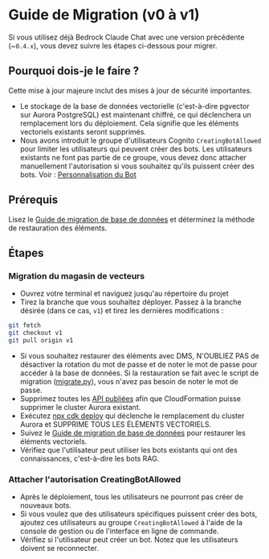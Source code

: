 # Guide de Migration (v0 à v1)

Si vous utilisez déjà Bedrock Claude Chat avec une version précédente (~`0.4.x`), vous devez suivre les étapes ci-dessous pour migrer.

## Pourquoi dois-je le faire ?

Cette mise à jour majeure inclut des mises à jour de sécurité importantes.

- Le stockage de la base de données vectorielle (c'est-à-dire pgvector sur Aurora PostgreSQL) est maintenant chiffré, ce qui déclenchera un remplacement lors du déploiement. Cela signifie que les éléments vectoriels existants seront supprimés.
- Nous avons introduit le groupe d'utilisateurs Cognito `CreatingBotAllowed` pour limiter les utilisateurs qui peuvent créer des bots. Les utilisateurs existants ne font pas partie de ce groupe, vous devez donc attacher manuellement l'autorisation si vous souhaitez qu'ils puissent créer des bots. Voir : [Personnalisation du Bot](../../README.md#bot-personalization)

## Prérequis

Lisez le [Guide de migration de base de données](./DATABASE_MIGRATION_fr-FR.md) et déterminez la méthode de restauration des éléments.

## Étapes

### Migration du magasin de vecteurs

- Ouvrez votre terminal et naviguez jusqu'au répertoire du projet
- Tirez la branche que vous souhaitez déployer. Passez à la branche désirée (dans ce cas, `v1`) et tirez les dernières modifications :

```sh
git fetch
git checkout v1
git pull origin v1
```

- Si vous souhaitez restaurer des éléments avec DMS, N'OUBLIEZ PAS de désactiver la rotation du mot de passe et de noter le mot de passe pour accéder à la base de données. Si la restauration se fait avec le script de migration ([migrate.py](./migrate.py)), vous n'avez pas besoin de noter le mot de passe.
- Supprimez toutes les [API publiées](../PUBLISH_API_fr-FR.md) afin que CloudFormation puisse supprimer le cluster Aurora existant.
- Exécutez [npx cdk deploy](../README.md#deploy-using-cdk) qui déclenche le remplacement du cluster Aurora et SUPPRIME TOUS LES ÉLÉMENTS VECTORIELS.
- Suivez le [Guide de migration de base de données](./DATABASE_MIGRATION_fr-FR.md) pour restaurer les éléments vectoriels.
- Vérifiez que l'utilisateur peut utiliser les bots existants qui ont des connaissances, c'est-à-dire les bots RAG.

### Attacher l'autorisation CreatingBotAllowed

- Après le déploiement, tous les utilisateurs ne pourront pas créer de nouveaux bots.
- Si vous voulez que des utilisateurs spécifiques puissent créer des bots, ajoutez ces utilisateurs au groupe `CreatingBotAllowed` à l'aide de la console de gestion ou de l'interface en ligne de commande.
- Vérifiez si l'utilisateur peut créer un bot. Notez que les utilisateurs doivent se reconnecter.